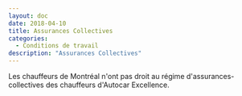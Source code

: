 ```yaml
---
layout: doc
date: 2018-04-10
title: Assurances Collectives
categories:
  - Conditions de travail
description: "Assurances Collectives"
---
```


Les chauffeurs de Montréal n'ont pas droit au régime d'assurances-collectives des chauffeurs d'Autocar Excellence.
